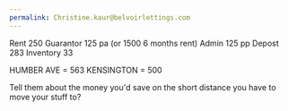 ```yaml
---
permalink: Christine.kaur@belvoirlettings.com
---
```

<span style="color:#000ff;">Rent 250</span> 
<span style="color:#000ff;">Guarantor 125 pa (or 1500 6 months rent)</span> 
<span style="color:#000ff;">Admin 125 pp</span>
<span style="color:#000ff;">Depost 283</span> 
<span style="color:#000ff;">Inventory 33</span>


<span style="color:#000ff;">HUMBER AVE = 563</span>
<span style="color:#000ff;">KENSINGTON = 500</span>


<span style="color:#000ff;">Tell them about the money you'd save on the short distance you have to move your stuff to?</span>